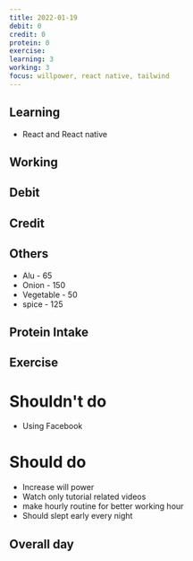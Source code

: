 ```yaml
---
title: 2022-01-19 
debit: 0 
credit: 0
protein: 0
exercise: 
learning: 3
working: 3
focus: willpower, react native, tailwind
---
```

## Learning
- React and React native

## Working

## Debit 


## Credit  

## Others 
- Alu - 65
- Onion - 150
- Vegetable - 50
- spice - 125

## Protein Intake

## Exercise 

# Shouldn't do
- Using Facebook

# Should do
- Increase will power
- Watch only tutorial related videos   
- make hourly routine for better working hour 
- Should slept early every night

## Overall day









